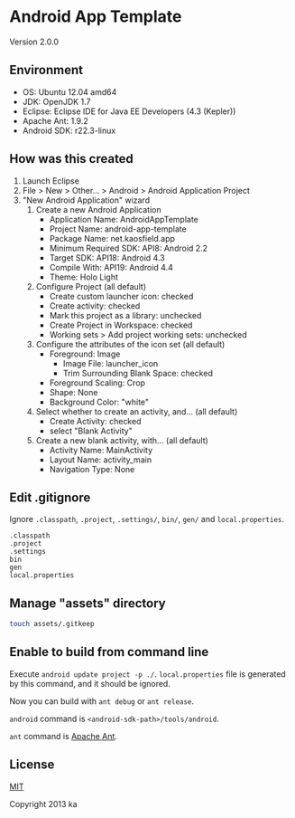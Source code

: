 # Android App Template

Version 2.0.0

## Environment

* OS: Ubuntu 12.04 amd64
* JDK: OpenJDK 1.7
* Eclipse: Eclipse IDE for Java EE Developers (4.3 (Kepler))
* Apache Ant: 1.9.2
* Android SDK: r22.3-linux

## How was this created

1. Launch Eclipse
2. File > New > Other... > Android > Android Application Project
3. "New Android Application" wizard
    1. Create a new Android Application
        * Application Name: AndroidAppTemplate
        * Project Name: android-app-template
        * Package Name: net.kaosfield.app
        * Minimum Required SDK: API8: Android 2.2
        * Target SDK: API18: Android 4.3
        * Compile With: API19: Android 4.4
        * Theme: Holo Light
    2. Configure Project (all default)
        * Create custom launcher icon: checked
        * Create activity: checked
        * Mark this project as a library: unchecked
        * Create Project in Workspace: checked
        * Working sets > Add project working sets: unchecked
    3. Configure the attributes of the icon set (all default)
        * Foreground: Image
            * Image File: launcher_icon
            * Trim Surrounding Blank Space: checked
        * Foreground Scaling: Crop
        * Shape: None
        * Background Color: "white"
    4. Select whether to create an activity, and... (all default)
        * Create Activity: checked
        * select "Blank Activity"
    5. Create a new blank activity, with... (all default)
        * Activity Name: MainActivity
        * Layout Name: activity_main
        * Navigation Type: None

## Edit .gitignore

Ignore `.classpath`, `.project`, `.settings/`, `bin/`, `gen/` and `local.properties`.

```.gitignore
.classpath
.project
.settings
bin
gen
local.properties
```

## Manage "assets" directory

```sh
touch assets/.gitkeep
```

## Enable to build from command line

Execute `android update project -p ./`. `local.properties` file is generated by this command, and it should be ignored.

Now you can build with `ant debug` or `ant release`.

`android` command is `<android-sdk-path>/tools/android`.

`ant` command is [Apache Ant](http://ant.apache.org/).

## License

[MIT](http://opensource.org/licenses/MIT)

Copyright 2013 ka

